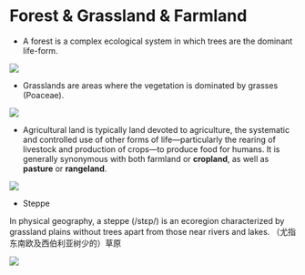 # Forest & Grassland & Farmland

* A forest is a complex ecological system in which trees are the dominant life-form. 

![](/images/ielts/background/grassland/forest.jpg)


* Grasslands are areas where the vegetation is dominated by grasses (Poaceae). 

![](/images/ielts/background/grassland/grassland.jpg)

* Agricultural land is typically land devoted to agriculture, the systematic and controlled use of other forms of life—particularly the rearing of livestock and production of crops—to produce food for humans. It is generally synonymous with both farmland or **cropland**, as well as **pasture** or **rangeland**.

![](/images/ielts/background/grassland/farmland.jpg)

* Steppe

In physical geography, a steppe (/stɛp/) is an ecoregion characterized by grassland plains without trees apart from those near rivers and lakes. （尤指东南欧及西伯利亚树少的）草原

![](/images/ielts/background/grassland/steppe.jpg)
